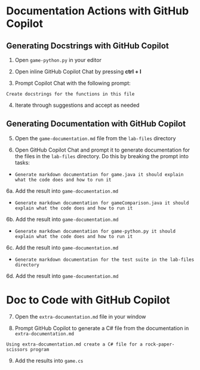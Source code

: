 # Documentation Actions with GitHub Copilot

## Generating Docstrings with GitHub Copilot 
1. Open `game-python.py` in your editor

2. Open inline GitHub Copilot Chat by pressing **ctrl + I**

3. Prompt Copilot Chat with the following prompt: 

```
Create docstrings for the functions in this file
```

4. Iterate through suggestions and accept as needed

## Generating Documentation with GitHub Copilot

5. Open the `game-documentation.md` file from the `lab-files` directory

6. Open GitHub Copilot Chat and prompt it to generate documentation for the files in the `lab-files` directory. Do this by breaking the prompt into tasks:

- `Generate markdown documentation for game.java it should explain what the code does and how to run it`

6a. Add the result into `game-documentation.md` 

- `Generate markdown documentation for gameComparison.java it should explain what the code does and how to run it`

6b. Add the result into `game-documentation.md` 

- `Generate markdown documentation for game-python.py it should explain what the code does and how to run it`

6c. Add the result into `game-documentation.md` 

- `Generate markdown documentation for the test suite in the lab-files directory`

6d. Add the result into `game-documentation.md`

# Doc to Code with GitHub Copilot 

7. Open the `extra-documentation.md` file in your window

8. Prompt GitHub Copilot to generate a C# file from the documentation in `extra-documentation.md`

```
Using extra-documentation.md create a C# file for a rock-paper-scissors program
```

9. Add the results into `game.cs`